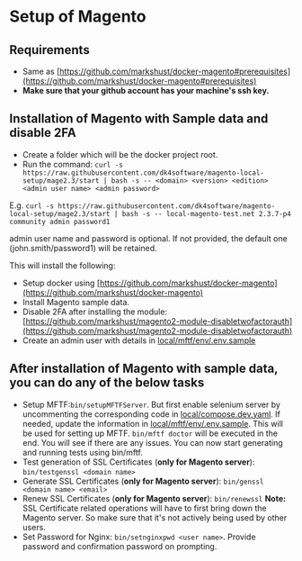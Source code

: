 # Setup of Magento

## Requirements

- Same as [https://github.com/markshust/docker-magento#prerequisites](https://github.com/markshust/docker-magento#prerequisites)
- **Make sure that your github account has your machine's ssh key.**

## Installation of Magento with Sample data and disable 2FA

- Create a folder which will be the docker project root.
- Run the command: `curl -s https://raw.githubusercontent.com/dk4software/magento-local-setup/mage2.3/start | bash -s -- <domain> <version> <edition> <admin user name> <admin password>`

E.g. `curl -s https://raw.githubusercontent.com/dk4software/magento-local-setup/mage2.3/start | bash -s -- local-magento-test.net 2.3.7-p4 community admin password1`

admin user name and password is optional. If not provided, the default one (john.smith/password1) will be retained.

This will install the following:

- Setup docker using [https://github.com/markshust/docker-magento](https://github.com/markshust/docker-magento)
- Install Magento sample data.
- Disable 2FA after installing the module: [https://github.com/markshust/magento2-module-disabletwofactorauth](https://github.com/markshust/magento2-module-disabletwofactorauth)
- Create an admin user with details in [local/mftf/env/.env.sample](local/mftf/env/.env.sample)

## After installation of Magento with sample data, you can do any of the below tasks

- Setup MFTF:`bin/setupMFTFServer`. But first enable selenium server by uncommenting the corresponding code in [local/compose.dev.yaml](local/compose.dev.yaml). If needed, update the information in [local/mftf/env/.env.sample](local/mftf/env/.env.sample). This will be used for setting up MFTF. `bin/mftf doctor` will be executed in the end. You will see if there are any issues. You can now start generating and running tests using bin/mftf.
- Test generation of SSL Certificates (**only for Magento server**): `bin/testgenssl <domain name>`
- Generate SSL Certificates (**only for Magento server**): `bin/genssl <domain name> <email>`
- Renew SSL Certificates (**only for Magento server**): `bin/renewssl` **Note:** SSL Certificate related operations will have to first bring down the Magento server. So make sure that it's not actively being used by other users.
- Set Password for Nginx: `bin/setnginxpwd <user name>`. Provide password and confirmation password on prompting.
